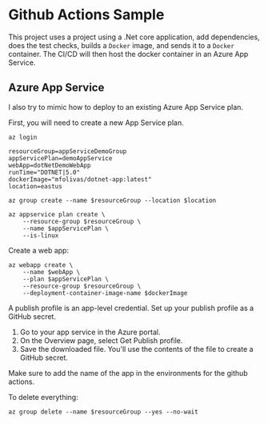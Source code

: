 # Github Actions Sample
This project uses a project using a .Net core application, add dependencies, does the test checks, builds a `Docker` image, and sends it to a `Docker` container.  The CI/CD will then host the docker container in an Azure App Service.

## Azure App Service
I also try to mimic how to deploy to an existing Azure App Service plan.

First, you will need to create a new App Service plan.

```
az login

resourceGroup=appServiceDemoGroup
appServicePlan=demoAppService
webApp=dotNetDemoWebApp
runTime="DOTNET|5.0"
dockerImage="mfolivas/dotnet-app:latest"
location=eastus

az group create --name $resourceGroup --location $location

az appservice plan create \
    --resource-group $resourceGroup \
    --name $appServicePlan \
    --is-linux
```
Create a web app:
```
az webapp create \
    --name $webApp \
    --plan $appServicePlan \
    --resource-group $resourceGroup \
    --deployment-container-image-name $dockerImage
```

A publish profile is an app-level credential. Set up your publish profile as a GitHub secret.

1. Go to your app service in the Azure portal.
2. On the Overview page, select Get Publish profile.
3. Save the downloaded file. You'll use the contents of the file to create a GitHub secret.

Make sure to add the name of the app in the environments for the github actions.

To delete everything:
```
az group delete --name $resourceGroup --yes --no-wait
```

